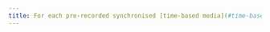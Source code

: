 ```yaml
---
title: For each pre-recorded synchronised [time-based media](#time-based-media-audio-video-and-synchronised) with synchronised [captions](#synchronised-captions-media-object), are these captions relevant?
---
```

